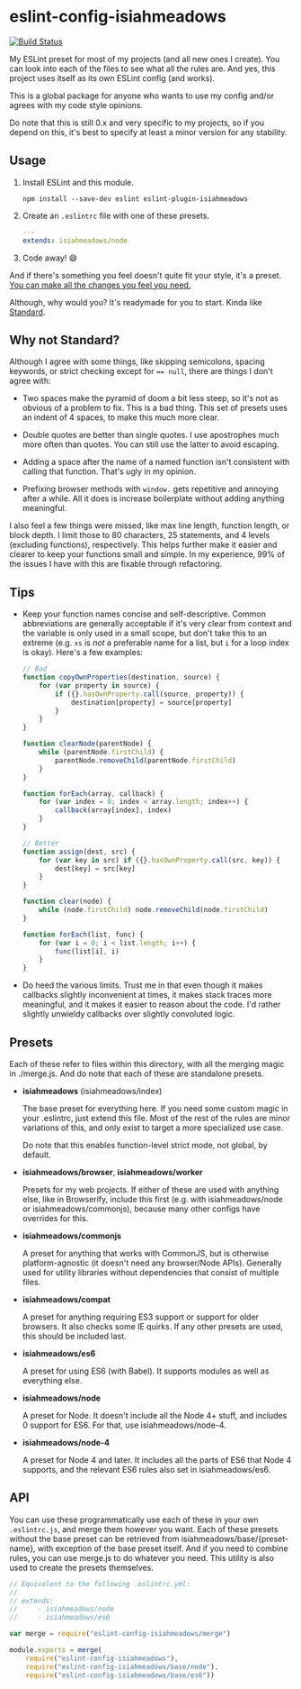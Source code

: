# eslint-config-isiahmeadows

[![Build Status](https://travis-ci.org/isiahmeadows/eslint-config-isiahmeadows.svg?branch=master)](https://travis-ci.org/isiahmeadows/eslint-config-isiahmeadows)

My ESLint preset for most of my projects (and all new ones I create). You can
look into each of the files to see what all the rules are. And yes, this project
uses itself as its own ESLint config (and works).

This is a global package for anyone who wants to use my config and/or agrees
with my code style opinions.

Do note that this is still 0.x and very specific to my projects, so if you
depend on this, it's best to specify at least a minor version for any stability.

## Usage

1.  Install ESLint and this module.

    ```
    npm install --save-dev eslint eslint-plugin-isiahmeadows
    ```

2.  Create an `.eslintrc` file with one of these presets.

    ```yml
    ---
    extends: isiahmeadows/node
    ```

3.  Code away! :smile:

And if there's something you feel doesn't quite fit your style, it's a preset.
[You can make all the changes you feel you need.](http://eslint.org/docs/user-guide/configuring)

Although, why would you? It's readymade for you to start. Kinda like
[Standard](http://standardjs.com/).

## Why not Standard?

Although I agree with some things, like skipping semicolons, spacing keywords,
or strict checking except for `== null`, there are things I don't agree with:

-   Two spaces make the pyramid of doom a bit less steep, so it's not as
    obvious of a problem to fix. This is a bad thing. This set of presets uses
    an indent of 4 spaces, to make this much more clear.

-   Double quotes are better than single quotes. I use apostrophes much more
    often than quotes. You can still use the latter to avoid escaping.

-   Adding a space after the name of a named function isn't consistent with
    calling that function. That's ugly in my opinion.

-   Prefixing browser methods with `window.` gets repetitive and annoying after
    a while. All it does is increase boilerplate without adding anything
    meaningful.

I also feel a few things were missed, like max line length, function length, or
block depth. I limit those to 80 characters, 25 statements, and 4 levels
(excluding functions), respectively. This helps further make it easier and
clearer to keep your functions small and simple. In my experience, 99% of the
issues I have with this are fixable through refactoring.

## Tips

-   Keep your function names concise and self-descriptive. Common abbreviations
    are generally acceptable if it's very clear from context and the variable is
    only used in a small scope, but don't take this to an extreme (e.g. `xs` is
    *not* a preferable name for a list, but `i` for a loop index is okay).
    Here's a few examples:

    ```js
    // Bad
    function copyOwnProperties(destination, source) {
        for (var property in source) {
            if ({}.hasOwnProperty.call(source, property)) {
                destination[property] = source[property]
            }
        }
    }

    function clearNode(parentNode) {
        while (parentNode.firstChild) {
            parentNode.removeChild(parentNode.firstChild)
        }
    }

    function forEach(array, callback) {
        for (var index = 0; index < array.length; index++) {
            callback(array[index], index)
        }
    }

    // Better
    function assign(dest, src) {
        for (var key in src) if ({}.hasOwnProperty.call(src, key)) {
            dest[key] = src[key]
        }
    }

    function clear(node) {
        while (node.firstChild) node.removeChild(node.firstChild)
    }

    function forEach(list, func) {
        for (var i = 0; i < list.length; i++) {
            func(list[i], i)
        }
    }
    ```

-   Do heed the various limits. Trust me in that even though it makes callbacks
    slightly inconvenient at times, it makes stack traces more meaningful, and
    it makes it easier to reason about the code. I'd rather slightly unwieldy
    callbacks over slightly convoluted logic.

## Presets

Each of these refer to files within this directory, with all the merging magic
in ./merge.js. And do note that each of these are standalone presets.

-   **isiahmeadows** (isiahmeadows/index)

    The base preset for everything here. If you need some custom magic in your
    .eslintrc, just extend this file. Most of the rest of the rules are minor
    variations of this, and only exist to target a more specialized use case.

    Do note that this enables function-level strict mode, not global, by
    default.

-   **isiahmeadows/browser**, **isiahmeadows/worker**

    Presets for my web projects. If either of these are used with anything else,
    like in Browserify, include this first (e.g. with isiahmeadows/node or
    isiahmeadows/commonjs), because many other configs have overrides for this.

-   **isiahmeadows/commonjs**

    A preset for anything that works with CommonJS, but is otherwise
    platform-agnostic (it doesn't need any browser/Node APIs). Generally used
    for utility libraries without dependencies that consist of multiple files.

-   **isiahmeadows/compat**

    A preset for anything requiring ES3 support or support for older browsers.
    It also checks some IE quirks. If any other presets are used, this should be
    included last.

-   **isiahmeadows/es6**

    A preset for using ES6 (with Babel). It supports modules as well as
    everything else.

-   **isiahmeadows/node**

    A preset for Node. It doesn't include all the Node 4+ stuff, and includes 0
    support for ES6. For that, use isiahmeadows/node-4.

-   **isiahmeadows/node-4**

    A preset for Node 4 and later. It includes all the parts of ES6 that Node 4
    supports, and the relevant ES6 rules also set in isiahmeadows/es6.

## API

You can use these programmatically use each of these in your own `.eslintrc.js`,
and merge them however you want. Each of these presets without the base preset
can be retrieved from isiahmeadows/base/{preset-name}, with exception of the
base preset itself. And if you need to combine rules, you can use merge.js to do
whatever you need. This utility is also used to create the presets themselves.

```js
// Equivalent to the following .eslintrc.yml:
//
// extends:
//     - isiahmeadows/node
//     - isiahmeadows/es6

var merge = require("eslint-config-isiahmeadows/merge")

module.exports = merge(
    require("eslint-config-isiahmeadows"),
    require("eslint-config-isiahmeadows/base/node"),
    require("eslint-config-isiahmeadows/base/es6"))
```
